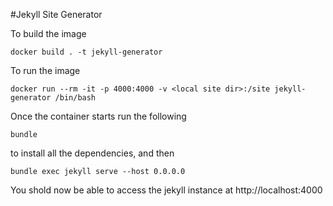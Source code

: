 #Jekyll Site Generator

To build the image
```
docker build . -t jekyll-generator
```

To run the image
```
docker run --rm -it -p 4000:4000 -v <local site dir>:/site jekyll-generator /bin/bash
```
Once the container starts run the following
```
bundle
```
to install all the dependencies, and then 
```
bundle exec jekyll serve --host 0.0.0.0
```
You shold now be able to access the jekyll instance at http://localhost:4000
